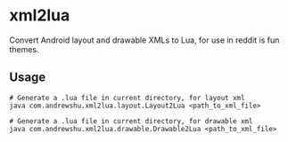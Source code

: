 xml2lua
=======

Convert Android layout and drawable XMLs to Lua, for use in reddit is fun themes.

Usage
-----

    # Generate a .lua file in current directory, for layout xml
    java com.andrewshu.xml2lua.layout.Layout2Lua <path_to_xml_file>

    # Generate a .lua file in current directory, for drawable xml
    java com.andrewshu.xml2lua.drawable.Drawable2Lua <path_to_xml_file>


